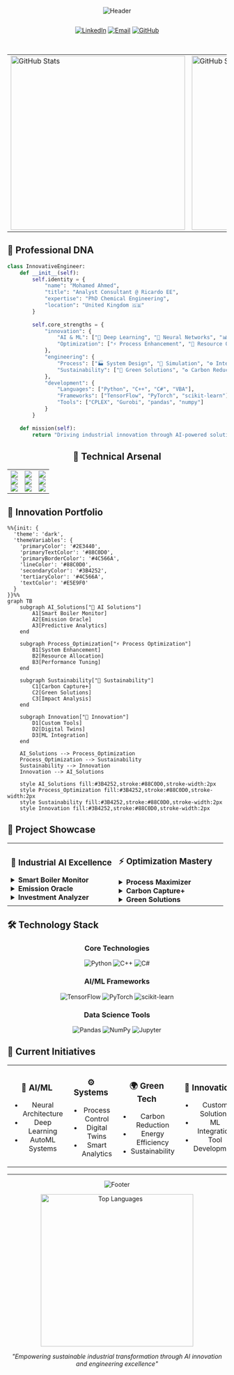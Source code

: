 <div align="center">
  
![Header](https://capsule-render.vercel.app/api?type=waving&color=0:2E3440,50:3B4252,100:4C566A&height=300&section=header&text=Mohamed%20Ahmed&fontSize=65&fontColor=88C0D0&animation=fadeIn&fontAlign=50&fontAlignY=35&desc=Innovative%20Chemical%20Engineer%20|%20AI%20Specialist%20|%20Sustainability%20Expert&descSize=20&descAlign=50&descAlignY=55&descColor=8FBCBB)

<div style="display: flex; justify-content: center; gap: 10px;">

[![LinkedIn](https://img.shields.io/badge/Let's_Connect-2E3440?style=for-the-badge&logo=linkedin&logoColor=88C0D0&labelColor=2E3440)](https://www.linkedin.com/in/mohamed-ahmed-elbeskeri-phd-64a52b104/)
[![Email](https://img.shields.io/badge/Get_in_Touch-2E3440?style=for-the-badge&logo=gmail&logoColor=88C0D0&labelColor=2E3440)](mailto:Mohamed.ahmed.4894@gmail.com)
[![GitHub](https://img.shields.io/badge/Follow_Me-2E3440?style=for-the-badge&logo=github&logoColor=88C0D0&labelColor=2E3440)](https://github.com/m-ahmed-elbeskeri)

</div>

<br>

<table>
<tr>
<td>
<img width="400" src="https://github-readme-stats.vercel.app/api?username=m-ahmed-elbeskeri&show_icons=true&theme=nord&hide_border=true&bg_color=2E3440&title_color=88C0D0&icon_color=8FBCBB&text_color=D8DEE9&ring_color=88C0D0" alt="GitHub Stats" />
</td>
<td>
<img width="400" src="https://github-readme-streak-stats.herokuapp.com/?user=m-ahmed-elbeskeri&theme=nord&hide_border=true&background=2E3440&ring=88C0D0&fire=8FBCBB&currStreakNum=D8DEE9&sideNums=D8DEE9&currStreakLabel=88C0D0&sideLabels=88C0D0&dates=D8DEE9" alt="GitHub Streak" />
</td>
</tr>
</table>

</div>

## 🧬 Professional DNA

```python
class InnovativeEngineer:
    def __init__(self):
        self.identity = {
            "name": "Mohamed Ahmed",
            "title": "Analyst Consultant @ Ricardo EE",
            "expertise": "PhD Chemical Engineering",
            "location": "United Kingdom 🇬🇧"
        }
        
        self.core_strengths = {
            "innovation": {
                "AI & ML": ["🧠 Deep Learning", "🤖 Neural Networks", "📊 Predictive Analytics"],
                "Optimization": ["⚡ Process Enhancement", "🎯 Resource Optimization", "📈 Performance Tuning"]
            },
            "engineering": {
                "Process": ["🏭 System Design", "🔄 Simulation", "⚙️ Integration"],
                "Sustainability": ["🌱 Green Solutions", "♻️ Carbon Reduction", "🌍 Environmental Impact"]
            },
            "development": {
                "Languages": ["Python", "C++", "C#", "VBA"],
                "Frameworks": ["TensorFlow", "PyTorch", "scikit-learn"],
                "Tools": ["CPLEX", "Gurobi", "pandas", "numpy"]
            }
        }
        
    def mission(self):
        return "Driving industrial innovation through AI-powered solutions and sustainable engineering"
```

<div align="center">

## 🎯 Technical Arsenal

<table>
<tr>
<td align="center">
<img src="https://img.shields.io/badge/AI_Engineering-2E3440?style=for-the-badge&logo=python&logoColor=88C0D0"/>
<br>
<img src="https://img.shields.io/badge/Machine_Learning-2E3440?style=for-the-badge&logo=tensorflow&logoColor=88C0D0"/>
<br>
<img src="https://img.shields.io/badge/Deep_Learning-2E3440?style=for-the-badge&logo=pytorch&logoColor=88C0D0"/>
</td>
<td align="center">
<img src="https://img.shields.io/badge/Process_Engineering-2E3440?style=for-the-badge&logo=moleculer&logoColor=88C0D0"/>
<br>
<img src="https://img.shields.io/badge/Optimization-2E3440?style=for-the-badge&logo=opencollective&logoColor=88C0D0"/>
<br>
<img src="https://img.shields.io/badge/Sustainability-2E3440?style=for-the-badge&logo=leaflet&logoColor=88C0D0"/>
</td>
<td align="center">
<img src="https://img.shields.io/badge/Data_Science-2E3440?style=for-the-badge&logo=numpy&logoColor=88C0D0"/>
<br>
<img src="https://img.shields.io/badge/Analytics-2E3440?style=for-the-badge&logo=tableau&logoColor=88C0D0"/>
<br>
<img src="https://img.shields.io/badge/Development-2E3440?style=for-the-badge&logo=visualstudiocode&logoColor=88C0D0"/>
</td>
</tr>
</table>

</div>

## 🚀 Innovation Portfolio

```mermaid
%%{init: {
  'theme': 'dark',
  'themeVariables': {
    'primaryColor': '#2E3440',
    'primaryTextColor': '#88C0D0',
    'primaryBorderColor': '#4C566A',
    'lineColor': '#88C0D0',
    'secondaryColor': '#3B4252',
    'tertiaryColor': '#4C566A',
    'textColor': '#E5E9F0'
  }
}}%%
graph TB
    subgraph AI_Solutions["🤖 AI Solutions"]
        A1[Smart Boiler Monitor]
        A2[Emission Oracle]
        A3[Predictive Analytics]
    end
    
    subgraph Process_Optimization["⚡ Process Optimization"]
        B1[System Enhancement]
        B2[Resource Allocation]
        B3[Performance Tuning]
    end
    
    subgraph Sustainability["🌱 Sustainability"]
        C1[Carbon Capture+]
        C2[Green Solutions]
        C3[Impact Analysis]
    end
    
    subgraph Innovation["🔧 Innovation"]
        D1[Custom Tools]
        D2[Digital Twins]
        D3[ML Integration]
    end

    AI_Solutions --> Process_Optimization
    Process_Optimization --> Sustainability
    Sustainability --> Innovation
    Innovation --> AI_Solutions

    style AI_Solutions fill:#3B4252,stroke:#88C0D0,stroke-width:2px
    style Process_Optimization fill:#3B4252,stroke:#88C0D0,stroke-width:2px
    style Sustainability fill:#3B4252,stroke:#88C0D0,stroke-width:2px
    style Innovation fill:#3B4252,stroke:#88C0D0,stroke-width:2px
```

## 💼 Project Showcase

<table>
<tr>
<td width="50%" style="border: none;">

### 🤖 Industrial AI Excellence
<details>
<summary><b>Smart Boiler Monitor</b></summary>

- Advanced ML monitoring system
- Real-time performance optimization 
- Predictive maintenance capabilities
- Energy efficiency optimization
- Custom alert system integration
</details>

<details>
<summary><b>Emission Oracle</b></summary>

- Predictive emissions analytics
- Regulatory compliance monitoring
- Real-time data processing
- Environmental impact assessment
- Automated reporting system
</details>

<details>
<summary><b>Investment Analyzer</b></summary>

- ML-driven scenario planning
- Risk assessment algorithms
- ROI optimization models
- Custom visualization tools
- Automated report generation
</details>

</td>
<td width="50%" style="border: none;">

### ⚡ Optimization Mastery
<details>
<summary><b>Process Maximizer</b></summary>

- CPLEX/Gurobi optimization
- Resource allocation algorithms
- Performance benchmarking
- System integration
- Real-time monitoring
</details>

<details>
<summary><b>Carbon Capture+</b></summary>

- Efficiency optimization
- Performance tracking
- Sustainability metrics
- Cost reduction analysis
- Environmental impact assessment
</details>

<details>
<summary><b>Green Solutions</b></summary>

- Environmental impact reduction
- Sustainable process design
- Energy efficiency optimization
- Cost-benefit analysis
- Performance monitoring
</details>

</td>
</tr>
</table>

## 🛠️ Technology Stack

<div align="center">

### Core Technologies
![Python](https://img.shields.io/badge/Python-2E3440?style=flat-square&logo=python&logoColor=88C0D0)
![C++](https://img.shields.io/badge/C++-2E3440?style=flat-square&logo=c%2B%2B&logoColor=88C0D0)
![C#](https://img.shields.io/badge/C%23-2E3440?style=flat-square&logo=c-sharp&logoColor=88C0D0)

### AI/ML Frameworks
![TensorFlow](https://img.shields.io/badge/TensorFlow-2E3440?style=flat-square&logo=tensorflow&logoColor=88C0D0)
![PyTorch](https://img.shields.io/badge/PyTorch-2E3440?style=flat-square&logo=pytorch&logoColor=88C0D0)
![scikit-learn](https://img.shields.io/badge/scikit--learn-2E3440?style=flat-square&logo=scikit-learn&logoColor=88C0D0)

### Data Science Tools
![Pandas](https://img.shields.io/badge/Pandas-2E3440?style=flat-square&logo=pandas&logoColor=88C0D0)
![NumPy](https://img.shields.io/badge/NumPy-2E3440?style=flat-square&logo=numpy&logoColor=88C0D0)
![Jupyter](https://img.shields.io/badge/Jupyter-2E3440?style=flat-square&logo=jupyter&logoColor=88C0D0)

</div>

## 🎯 Current Initiatives

<table>
<tr>
<td width="25%" align="center">

### 🧠 AI/ML
- Neural Architecture
- Deep Learning
- AutoML Systems
</td>
<td width="25%" align="center">

### ⚙️ Systems
- Process Control
- Digital Twins
- Smart Analytics
</td>
<td width="25%" align="center">

### 🌍 Green Tech
- Carbon Reduction
- Energy Efficiency
- Sustainability
</td>
<td width="25%" align="center">

### 🔧 Innovation
- Custom Solutions
- ML Integration
- Tool Development
</td>
</tr>
</table>

---

<div align="center">

![Footer](https://capsule-render.vercel.app/api?type=waving&color=0:2E3440,50:3B4252,100:4C566A&height=150&section=footer&text=Innovation%20Through%20Engineering&fontSize=24&fontColor=88C0D0&animation=fadeIn&fontAlign=50&fontAlignY=50)

<img width="350" src="https://github-readme-stats.vercel.app/api/top-langs/?username=m-ahmed-elbeskeri&layout=compact&theme=nord&hide_border=true&bg_color=2E3440&title_color=88C0D0&text_color=D8DEE9" alt="Top Languages" />

*"Empowering sustainable industrial transformation through AI innovation and engineering excellence"*

</div>
